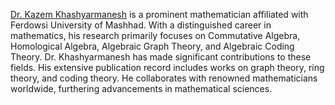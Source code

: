 [Dr. Kazem Khashyarmanesh](https://prof.um.ac.ir/khashayar/) is a prominent mathematician affiliated with Ferdowsi University of Mashhad. With a distinguished career in mathematics, his research primarily focuses on Commutative Algebra, Homological Algebra, Algebraic Graph Theory, and Algebraic Coding Theory. Dr. Khashyarmanesh has made significant contributions to these fields. His extensive publication record includes works on graph theory, ring theory, and coding theory. He collaborates with renowned mathematicians worldwide, furthering advancements in mathematical sciences. 
